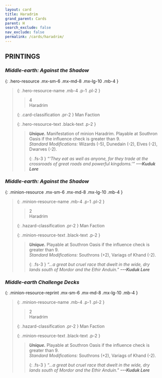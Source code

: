 ```yaml
---
layout: card
title: Haradrim
grand_parent: Cards
parent: H
search_exclude: false
nav_exclude: false
permalink: /cards/haradrim/
---
```


## PRINTINGS


### _Middle-earth: Against the Shadow_

{: .hero-resource .mx-sm-6 .mx-md-8 .mx-lg-10 .mb-4 }
> {: .hero-resource-name .mb-4 .p-1 .pl-2 }
> > <div class="card-mp">4</div>
> > <div class="card-name">Haradrim</div>
>
> {: .card-classification .pr-2 }
> Man Faction
>
> {: .hero-resource-text .black-text .p-2 }
> > _**Unique.**_ Manifestation of minion Haradrim. Playable at Southron Oasis if the influence check is greater than 9. <br>_Standard Modifications:_ Wizards (-5), Dunedain (-2), Elves (-2), Dwarves (-2). 
> > 
> > {: .fs-3 } 
> > _“‘They eat as well as anyone, for they trade at the crossroads of great roads and powerful kingdoms.’”_ ***---&#65279;Kuduk Lore*** 
> 

### _Middle-earth: Against the Shadow_

{: .minion-resource .mx-sm-6 .mx-md-8 .mx-lg-10 .mb-4 }
> {: .minion-resource-name .mb-4 .p-1 .pl-2 }
> > <div class="hazard-mp">2</div>
> > <div class="card-name">Haradrim</div>
>
> {: .hazard-classification .pr-2 }
> Man Faction
>
> {: .minion-resource-text .black-text .p-2 }
> > _**Unique.**_ Playable at Southron Oasis if the influence check is greater than 9. <br>_Standard Modifications:_ Southrons (+2), Variags of Khand (-2). 
> > 
> > {: .fs-3 } 
> > _“...a great but cruel race that dwelt in the wide, dry lands south of Mordor and the Ethir Anduin."_ ***---&#65279;Kuduk Lore*** 
> 

### _Middle-earth Challenge Decks_

{: .minion-resource-reprint .mx-sm-6 .mx-md-8 .mx-lg-10 .mb-4 }
> {: .minion-resource-name .mb-4 .p-1 .pl-2 }
> > <div class="hazard-mp">2</div>
> > <div class="card-name">Haradrim</div>
>
> {: .hazard-classification .pr-2 }
> Man Faction
>
> {: .minion-resource-text .black-text .p-2 }
> > _**Unique.**_ Playable at Southron Oasis if the influence check is greater than 9. <br>_Standard Modifications:_ Southrons (+2), Variags of Khand (-2). 
> > 
> > {: .fs-3 } 
> > _“...a great but cruel race that dwelt in the wide, dry lands south of Mordor and the Ethir Anduin."_ ***---&#65279;Kuduk Lore*** 
> 
